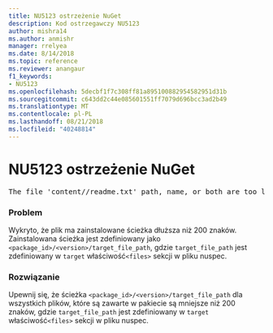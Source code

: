 ```yaml
---
title: NU5123 ostrzeżenie NuGet
description: Kod ostrzegawczy NU5123
author: mishra14
ms.author: anmishr
manager: rrelyea
ms.date: 8/14/2018
ms.topic: reference
ms.reviewer: anangaur
f1_keywords:
- NU5123
ms.openlocfilehash: 5decbf1f7c308ff81a895100882954582951d31b
ms.sourcegitcommit: c643dd2c44e085601551ff7079d696bcc3ad2b49
ms.translationtype: MT
ms.contentlocale: pl-PL
ms.lasthandoff: 08/21/2018
ms.locfileid: "40248814"
---
```

# <a name="nuget-warning-nu5123"></a>NU5123 ostrzeżenie NuGet
<pre>The file 'content/<LongPath>/readme.txt' path, name, or both are too long. Your package might not work without long file path support. Please shorten the file path or file name.</pre>

### <a name="issue"></a>Problem

Wykryto, że plik ma zainstalowane ścieżka dłuższa niż 200 znaków. Zainstalowana ścieżka jest zdefiniowany jako `<package_id>/<version>/target_file_path`, gdzie `target_file_path` jest zdefiniowany w `target` właściwość`<files>` sekcji w pliku nuspec.


### <a name="solution"></a>Rozwiązanie

Upewnij się, że ścieżka `<package_id>/<version>/target_file_path` dla wszystkich plików, które są zawarte w pakiecie są mniejsze niż 200 znaków, gdzie `target_file_path` jest zdefiniowany w `target` właściwość`<files>` sekcji w pliku nuspec.

